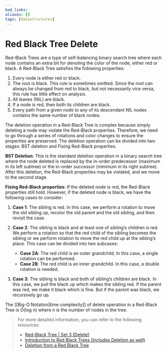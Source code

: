 ```yaml
---
bad_links:
aliases: []
tags: [datastructures]
---
```

# Red Black Tree Delete

Red-Black Trees are a type of self-balancing binary search tree where each node contains an extra bit for denoting the color of the node, either red or black. A Red-Black Tree satisfies the following properties:

1. Every node is either red or black.
2. The root is black. This rule is sometimes omitted. Since the root can always be changed from red to black, but not necessarily vice versa, this rule has little effect on analysis.
3. All leaves (NIL) are black.
4. If a node is red, then both its children are black.
5. Every path from a given node to any of its descendant NIL nodes contains the same number of black nodes.

The deletion operation in a Red-Black Tree is complex because simply deleting a node may violate the Red-Black properties. Therefore, we need to go through a series of rotations and color changes to ensure the properties are preserved. The deletion operation can be divided into two stages: BST deletion and Fixing Red-Black properties.

**BST Deletion**: This is the standard deletion operation in a binary search tree where the node deleted is replaced by the in-order predecessor (maximum in its left subtree) or the in-order successor (minimum in its right subtree). After this deletion, the Red-Black properties may be violated, and we move to the second stage.

**Fixing Red-Black properties**: If the deleted node is red, the Red-Black properties still hold. However, if the deleted node is black, we have the following cases to consider:

1. **Case 1**: The sibling is red. In this case, we perform a rotation to move the old sibling up, recolor the old parent and the old sibling, and then revisit the case.

2. **Case 2**: The sibling is black and at least one of sibling’s children is red. We perform a rotation so that the red child of the sibling becomes the sibling or we perform rotation to move the red child up at the sibling’s place. This case can be divided into two subcases:
    - **Case 2A**: The red child is an outer grandchild. In this case, a single rotation can be performed.
    - **Case 2B**: The red child is an inner grandchild. In this case, a double rotation is needed.

3. **Case 3**: The sibling is black and both of sibling’s children are black. In this case, we pull the black up which makes the sibling red. If the parent was red, we make it black which is fine. But if the parent was black, we recursively go up.

The [[Big-O Notation|time complexity]] of delete operation in a Red-Black Tree is O(log n) where n is the number of nodes in the tree.

> For more detailed information, you can refer to the following resources:
> - [Red-Black Tree | Set 3 (Delete)](https://www.geeksforgeeks.org/red-black-tree-set-3-delete-2/)
> - [Introduction to Red Black Trees (Includes Deletion as well)](https://www.coursera.org/lecture/data-structures/introduction-to-red-black-trees-TdnnZ)
> - [Deletion from a Red Black Tree](https://www.hackerearth.com/practice/data-structures/trees/red-black-tree/tutorial/)